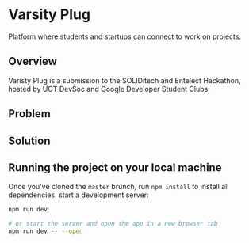 # Varsity Plug

Platform where students and startups can connect to work on projects.

## Overview
Varisty Plug is a submission to the SOLIDitech and Entelect Hackathon, hosted by UCT DevSoc and Google Developer Student Clubs.

## Problem

## Solution

## Running the project on your local machine

Once you've cloned the `master` brunch, run `npm install` to install all dependencies.
start a development server:

```bash
npm run dev

# or start the server and open the app in a new browser tab
npm run dev -- --open
```
